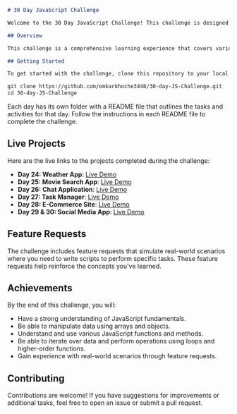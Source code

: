 

```markdown
# 30 Day JavaScript Challenge

Welcome to the 30 Day JavaScript Challenge! This challenge is designed to help you master JavaScript by working through a variety of tasks and activities each day. By the end of the 30 days, you will have a solid understanding of JavaScript fundamentals and be able to apply your knowledge to real-world projects.

## Overview

This challenge is a comprehensive learning experience that covers various aspects of JavaScript, from basic syntax to more advanced topics like functions, arrays, and higher-order functions. Each day, you'll complete tasks and activities that build upon what you've learned previously.

## Getting Started

To get started with the challenge, clone this repository to your local machine:

git clone https://github.com/omkarkhoche3448/30-day-JS-Challenge.git
cd 30-day-JS-Challenge
```

Each day has its own folder with a README file that outlines the tasks and activities for that day. Follow the instructions in each README file to complete the challenge.

## Live Projects

Here are the live links to the projects completed during the challenge:

- **Day 24: Weather App**: [Live Demo](https://30-day-js-challenge-9s9v.vercel.app/)
- **Day 25: Movie Search App**: [Live Demo](https://30-day-js-challenge-9b7g.vercel.app/)
- **Day 26: Chat Application**: [Live Demo]()
- **Day 27: Task Manager**: [Live Demo](https://30-day-js-challenge-git-main-omkarkhoche3448s-projects.vercel.app/)
- **Day 28: E-Commerce Site**: [Live Demo](https://main--dapper-jalebi-4c1500.netlify.app/)
- **Day 29 & 30: Social Media App**: [Live Demo](https://curious-empanada-df44f5.netlify.app/)

## Feature Requests

The challenge includes feature requests that simulate real-world scenarios where you need to write scripts to perform specific tasks. These feature requests help reinforce the concepts you’ve learned.

## Achievements

By the end of this challenge, you will:

- Have a strong understanding of JavaScript fundamentals.
- Be able to manipulate data using arrays and objects.
- Understand and use various JavaScript functions and methods.
- Be able to iterate over data and perform operations using loops and higher-order functions.
- Gain experience with real-world scenarios through feature requests.

## Contributing

Contributions are welcome! If you have suggestions for improvements or additional tasks, feel free to open an issue or submit a pull request.
